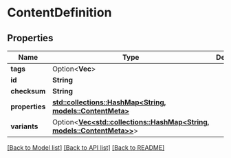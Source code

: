 # ContentDefinition

## Properties

Name | Type | Description | Notes
------------ | ------------- | ------------- | -------------
**tags** | Option<**Vec<String>**> |  | [optional]
**id** | **String** |  | 
**checksum** | **String** |  | 
**properties** | [**std::collections::HashMap<String, models::ContentMeta>**](ContentMeta.md) |  | 
**variants** | Option<[**Vec<std::collections::HashMap<String, models::ContentMeta>>**](std::collections::HashMap.md)> |  | [optional]

[[Back to Model list]](../README.md#documentation-for-models) [[Back to API list]](../README.md#documentation-for-api-endpoints) [[Back to README]](../README.md)


